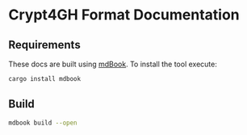 # Crypt4GH Format Documentation

## Requirements

These docs are built using [mdBook](https://rust-lang-nursery.github.io/mdBook/index.html). To install the tool execute:

```sh
cargo install mdbook
```

## Build

```sh
mdbook build --open
```
